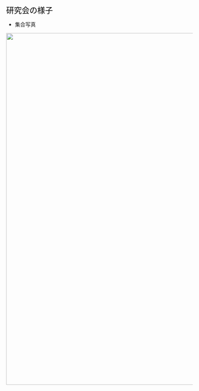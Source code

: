 
<span style="font-size: 150%; color: black;">研究会の様子</span>
<br>


- 集合写真
<p align="center">
<img src="./pictures/IMG_8173.jpeg" width="950px">
</p>

